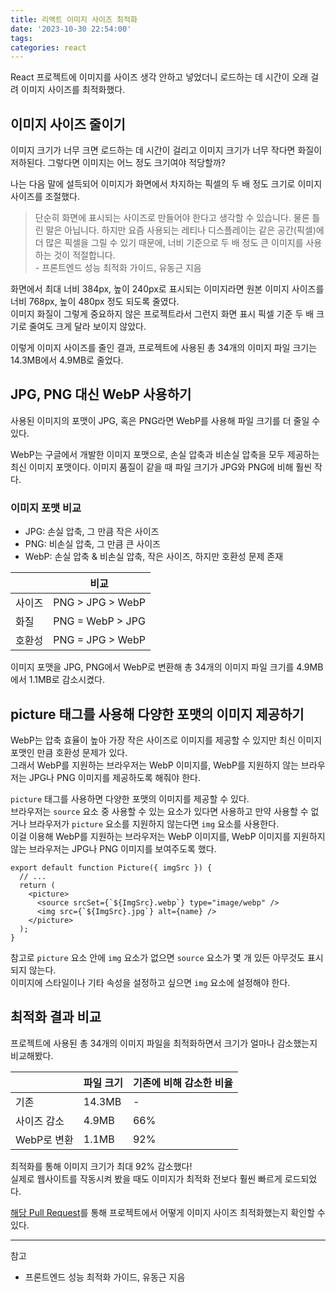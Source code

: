 ```yaml
---
title: 리액트 이미지 사이즈 최적화
date: '2023-10-30 22:54:00'
tags:
categories: react
---
```


React 프로젝트에 이미지를 사이즈 생각 안하고 넣었더니 로드하는 데 시간이 오래 걸려 이미지 사이즈를 최적화했다.

## 이미지 사이즈 줄이기

이미지 크기가 너무 크면 로드하는 데 시간이 걸리고 이미지 크기가 너무 작다면 화질이 저하된다.
그렇다면 이미지는 어느 정도 크기여야 적당할까?

나는 다음 말에 설득되어 이미지가 화면에서 차지하는 픽셀의 두 배 정도 크기로 이미지 사이즈를 조절했다.

> 단순히 화면에 표시되는 사이즈로 만들어야 한다고 생각할 수 있습니다. 물론 틀린 말은 아닙니다. 하지만 요즘 사용되는 레티나 디스플레이는 같은 공간(픽셀)에 더 많은 픽셀을 그릴 수 있기 때문에, 너비 기준으로 두 배 정도 큰 이미지를 사용하는 것이 적절합니다.  
> \- 프론트엔드 성능 최적화 가이드, 유동근 지음

화면에서 최대 너비 384px, 높이 240px로 표시되는 이미지라면 원본 이미지 사이즈를 너비 768px, 높이 480px 정도 되도록 줄였다.  
이미지 화질이 그렇게 중요하지 않은 프로젝트라서 그런지 화면 표시 픽셀 기준 두 배 크기로 줄여도 크게 달라 보이지 않았다.

이렇게 이미지 사이즈를 줄인 결과, 프로젝트에 사용된 총 34개의 이미지 파일 크기는 14.3MB에서 4.9MB로 줄었다.

## JPG, PNG 대신 WebP 사용하기

사용된 이미지의 포맷이 JPG, 혹은 PNG라면 WebP를 사용해 파일 크기를 더 줄일 수 있다.

WebP는 구글에서 개발한 이미지 포맷으로, 손실 압축과 비손실 압축을 모두 제공하는 최신 이미지 포맷이다.
이미지 품질이 같을 때 파일 크기가 JPG와 PNG에 비해 훨씬 작다.

### 이미지 포맷 비교

- JPG: 손실 압축, 그 만큼 작은 사이즈
- PNG: 비손실 압축, 그 만큼 큰 사이즈
- WebP: 손실 압축 & 비손실 압축, 작은 사이즈, 하지만 호환성 문제 존재

|        | 비교             |
| ------ | ---------------- |
| 사이즈 | PNG > JPG > WebP |
| 화질   | PNG = WebP > JPG |
| 호환성 | PNG = JPG > WebP |

이미지 포맷을 JPG, PNG에서 WebP로 변환해 총 34개의 이미지 파일 크기를 4.9MB에서 1.1MB로 감소시켰다.

## picture 태그를 사용해 다양한 포맷의 이미지 제공하기

WebP는 압축 효율이 높아 가장 작은 사이즈로 이미지를 제공할 수 있지만 최신 이미지 포맷인 만큼 호환성 문제가 있다.  
그래서 WebP를 지원하는 브라우저는 WebP 이미지를, WebP를 지원하지 않는 브라우저는 JPG나 PNG 이미지를 제공하도록 해줘야 한다.

`picture` 태그를 사용하면 다양한 포맷의 이미지를 제공할 수 있다.  
브라우저는 `source` 요소 중 사용할 수 있는 요소가 있다면 사용하고 만약 사용할 수 없거나 브라우저가 `picture` 요소를 지원하지 않는다면 `img` 요소를 사용한다.  
이걸 이용해 WebP를 지원하는 브라우저는 WebP 이미지를, WebP 이미지를 지원하지 않는 브라우저는 JPG나 PNG 이미지를 보여주도록 했다.

```tsx
export default function Picture({ imgSrc }) {
  // ...
  return (
    <picture>
      <source srcSet={`${ImgSrc}.webp`} type="image/webp" />
      <img src={`${ImgSrc}.jpg`} alt={name} />
    </picture>
  );
}
```

참고로 `picture` 요소 안에 `img` 요소가 없으면 `source` 요소가 몇 개 있든 아무것도 표시되지 않는다.  
이미지에 스타일이나 기타 속성을 설정하고 싶으면 `img` 요소에 설정해야 한다.

## 최적화 결과 비교

프로젝트에 사용된 총 34개의 이미지 파일을 최적화하면서 크기가 얼마나 감소했는지 비교해봤다.

|             | 파일 크기 | 기존에 비해 감소한 비율 |
| ----------- | --------- | ----------------------- |
| 기존        | 14.3MB    | -                       |
| 사이즈 감소 | 4.9MB     | 66%                     |
| WebP로 변환 | 1.1MB     | 92%                     |

최적화를 통해 이미지 크기가 최대 92% 감소했다!  
실제로 웹사이트를 작동시켜 봤을 때도 이미지가 최적화 전보다 훨씬 빠르게 로드되었다.

[해당 Pull Request](https://github.com/heony704/prove-your-cat-love/pull/4)를 통해 프로젝트에서 어떻게 이미지 사이즈 최적화했는지 확인할 수 있다.

---

참고

- 프론트엔드 성능 최적화 가이드, 유동근 지음

```toc

```

